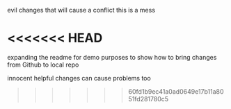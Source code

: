 evil changes that will cause a conflict
this is a mess


<<<<<<< HEAD
=======
expanding the readme for demo purposes to show how to bring changes from Github to local repo

innocent helpful changes can cause problems too
>>>>>>> 60fd1b9ec41a0ad0649e17b11a8051fd281780c5
